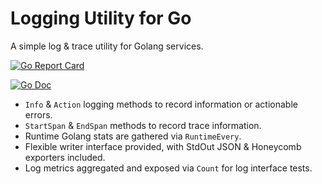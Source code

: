 # Logging Utility for Go

A simple log & trace utility for Golang services.

[![Go Report Card](https://goreportcard.com/badge/github.com/robtuley/report)](https://goreportcard.com/report/github.com/rainchasers/report)

[![Go Doc](https://godoc.org/github.com/robtuley/report?status.svg)](http://godoc.org/github.com/rainchasers/report)

- `Info` & `Action` logging methods to record information or actionable errors.
- `StartSpan` & `EndSpan` methods to record trace information.
- Runtime Golang stats are gathered via `RuntimeEvery`.
- Flexible writer interface provided, with StdOut JSON & Honeycomb exporters included.
- Log metrics aggregated and exposed via `Count` for log interface tests.
